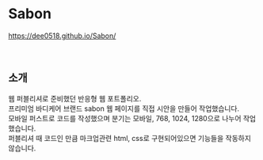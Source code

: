 # Sabon
https://dee0518.github.io/Sabon/

<br>

## 소개
웹 퍼블리셔로 준비했던 반응형 웹 포트폴리오. <br>
프리미엄 바디케어 브랜드 sabon 웹 페이지를 직접 시안을 만들어 작업했습니다. <br>
모바일 퍼스트로 코드를 작성했으며 분기는 모바일, 768, 1024, 1280으로 나누어 작업했습니다. <br>
퍼블리셔 때 코드인 만큼 마크업관련 html, css로 구현되어있으면 기능들을 작동하지 않습니다.
